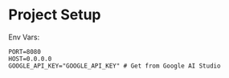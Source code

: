 # Project Setup

Env Vars:

```plaintext
PORT=8080
HOST=0.0.0.0
GOOGLE_API_KEY="GOOGLE_API_KEY" # Get from Google AI Studio
```
